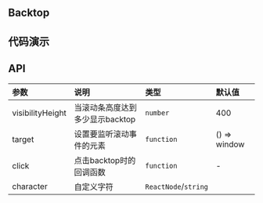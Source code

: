 ## Backtop

## 代码演示

## API

|参数|说明|类型|默认值|
|:---|:-----|:----|:------|
|visibilityHeight|当滚动条高度达到多少显示backtop|`number`|400|
|target|设置要监听滚动事件的元素|`function`|() => window|
|click|点击backtop时的回调函数|`function`|-|
|character|自定义字符|`ReactNode`/`string`|<Icon type="uf-top-up"/>|